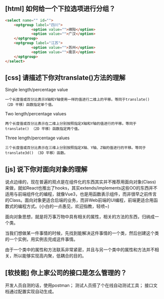 ## [html] 如何给一个下拉选项进行分组？

```html
<select name="" id="">
    <optgroup label="四川">
            <option value="">绵阳</option>
            <option value="">广汉</option>
    </optgroup>
    <optgroup label="江苏">
            <option value="">苏州</option>
            <option value="">南京</option>
    </optgroup>
</select>
```
## [css] 请描述下你对translate()方法的理解

Single length/percentage value
    
    一个长度值或百分比表示X轴和Y轴使用一样的值进行二维上的平移。等同于translate() （2D 平移）函数指定单个值。

Two length/percentage values

    两个长度值或百分比表示在二维上分别按照指定X轴和Y轴的值进行的平移。等同于translate() （2D 平移）函数指定两个值。

Three length/percentage values

    三个长度值或百分比表示在三维上分别按照指定X轴、Y轴、Z轴的值进行的平移。等同于translate3d() （3D 平移）函数。


## [js] 说下你对面向对象的理解

说点边缘的，现在普遍的观点是在组件化的东西其实并不推荐用面向对象(Class)来做，就如React也推出了hooks，其实extends/implements这些OO的东西并不适用与前端组件化的编程，就像Vue3，也是用函数表示组件，而非很早之前传言的Class。面向对象更适合后端的业务，而非Web前端的UI编程，前端更适合用函数式的编程方式。(小白的一点愚见，欢迎指教，轻喷~)

面向对象思想，就是将万事万物中具有相关的属性，相关的方法的东西，归纳成一个类。

当我们想做某一件事情的时候，先找到能解决这件事情的一个类，然后创建这个类的一个实例，用实例去完成这件事情。

由于一个类中的属性和方法联系非常紧密，并且与另一个类中的属性和方法并不相关，所以能够实现高内聚，低耦合的目的。

## [软技能] 你上家公司的接口是怎么管理的？

开发人员自测的话，使用postman；
测试人员搭了个在线自动测试工具；
接口文档通过配置实现自动生成。

